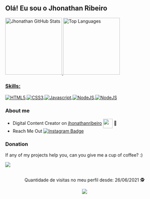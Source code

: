 ## Olá! Eu sou o Jhonathan Ribeiro

<div style="display: inline_block">
 <a href="https://github.com/JhonathanRibeiro">
  <img height="180em" src="https://github-readme-stats.vercel.app/api?username=JhonathanRibeiro&hide=stars&show_icons=true&theme=tokyonight&count_private=false&include_all_commits=true&hide_border=true&disable_animations=false&custom_title=Jhonathan%20Ribeiro%20GitHub%20Stats" alt="Jhonathan GitHub Stats" title="Jhonathan GitHub Stats" />
  <img height="180em" src="https://github-readme-stats.vercel.app/api/top-langs/?username=JhonathanRibeiro&theme=tokyonight&hide_border=true&layout=compact" alt="Top Languages" title="Top Languages" />
</div>

### Skills:  
 <div style="display: inline_block">
    <a href="https://jhonathanribeiro.netlify.app">
     <img align="center" alt="HTML5" src="https://img.shields.io/badge/HTML5-E34F26?style=for-the-badge&logo=html5&logoColor=white">
     <img align="center" alt="CSS3" src="https://img.shields.io/badge/CSS3-1572B6?style=for-the-badge&logo=css3&logoColor=white">
     <img align="center" alt="Javascript" src="https://img.shields.io/badge/JavaScript-323330?style=for-the-badge&logo=javascript&logoColor=F7DF1E">
     <img align="center" alt="NodeJS" src="https://img.shields.io/badge/NodeJS-03AC13?style=for-the-badge&logo=node.js&logoColor=white">
     <img align="center" alt="NodeJS" src="https://img.shields.io/badge/Express-gray?style=for-the-badge&logo=express&logoColor=white">
    </a>
 </div>

### About me
- Digital Content Creator on [jhonathanribeiro](https://jhonathanribeiro.netlify.app) <img src="https://user-images.githubusercontent.com/37172038/113800681-c1762500-972d-11eb-8572-69d3f34ca121.png" width="30" align="center" /> :purple_heart:
- Reach Me Out [![Instagram Badge](https://img.shields.io/badge/-Instagram-B353A5?style=flat-square&labelColor=B353A5&logo=instagram&logoColor=white&link=https://www.instagram.com/jhonathan.rb)](https://www.instagram.com/jhonathan.rb)

### Donation
<div>
  <p> If any of my projects help you, can you give me a cup of coffee? :) </p>
  <a href="https://www.paypal.com/donate/?business=5T6AA4WMAXNSU&no_recurring=0&currency_code=BRL">
    <img src="https://img.shields.io/badge/Donate-ffd268?style=for-the-badge&logo=donation&logoColor=white">
  </a>
</div>
<br>

<p align="center">
 Quantidade de visitas no meu perfil desde: 26/06/2021 🕵️ <br></p>
<p align="center"> 
   <img alingn="center" src="https://profile-counter.glitch.me/JhonathanRibeiro/count.svg" /></p>
